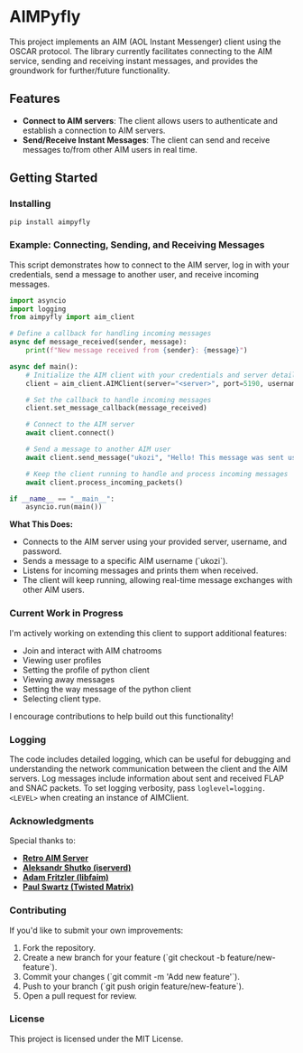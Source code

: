 
# AIMPyfly

This project implements an AIM (AOL Instant Messenger) client using the OSCAR protocol. The library currently facilitates connecting to the AIM service, sending and receiving instant messages, and provides the groundwork for further/future functionality.

## Features

- **Connect to AIM servers**: The client allows users to authenticate and establish a connection to AIM servers.
- **Send/Receive Instant Messages**: The client can send and receive messages to/from other AIM users in real time.

## Getting Started

### Installing

`pip install aimpyfly`

### Example: Connecting, Sending, and Receiving Messages

This script demonstrates how to connect to the AIM server, log in with your credentials, send a message to another user, and receive incoming messages. 

```python
import asyncio
import logging
from aimpyfly import aim_client

# Define a callback for handling incoming messages
async def message_received(sender, message):
    print(f"New message received from {sender}: {message}")

async def main():
    # Initialize the AIM client with your credentials and server details
    client = aim_client.AIMClient(server="<server>", port=5190, username="<screenname>", password="<password>", loglevel=logging.<LEVEL>)

    # Set the callback to handle incoming messages
    client.set_message_callback(message_received)

    # Connect to the AIM server
    await client.connect()

    # Send a message to another AIM user
    await client.send_message("ukozi", "Hello! This message was sent using the AIM Python client.")

    # Keep the client running to handle and process incoming messages
    await client.process_incoming_packets()

if __name__ == "__main__":
    asyncio.run(main())
```

**What This Does:**
- Connects to the AIM server using your provided server, username, and password.
- Sends a message to a specific AIM username (\`ukozi\`).
- Listens for incoming messages and prints them when received.
- The client will keep running, allowing real-time message exchanges with other AIM users.

### Current Work in Progress

I'm actively working on extending this client to support additional features:
 - Join and interact with AIM chatrooms
 - Viewing user profiles
 - Setting the profile of python client
 - Viewing away messages
 - Setting the way message of the python client
 - Selecting client type.

I encourage contributions to help build out this functionality!

### Logging

The code includes detailed logging, which can be useful for debugging and understanding the network communication between the client and the AIM servers. Log messages include information about sent and received FLAP and SNAC packets. To set logging verbosity, pass `loglevel=logging.<LEVEL>` when creating an instance of AIMClient.

### Acknowledgments

Special thanks to:

- [**Retro AIM Server**](https://github.com/mk6i/retro-aim-server)
- [**Aleksandr Shutko (iserverd)**](https://ox.github.io/iserverd-oscar-mirror/)
- [**Adam Fritzler (libfaim)**](https://sobek.hsdn.org/Docs/oscar/Oscar%20Protocol%20Specification/)
- [**Paul Swartz (Twisted Matrix)**](https://web.archive.org/web/20110412050057/http://twistedmatrix.com/trac/wiki/TwistedWords)

### Contributing

If you'd like to submit your own improvements:

1. Fork the repository.
2. Create a new branch for your feature (\`git checkout -b feature/new-feature\`).
3. Commit your changes (\`git commit -m 'Add new feature'\`).
4. Push to your branch (\`git push origin feature/new-feature\`).
5. Open a pull request for review.

### License

This project is licensed under the MIT License.
